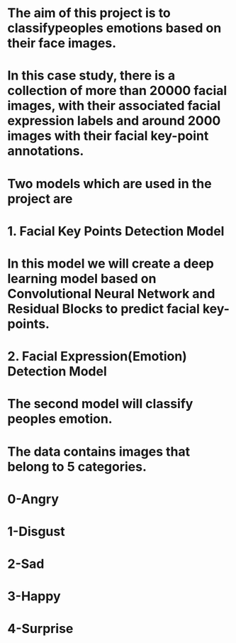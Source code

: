 # The aim of this project is to classifypeoples emotions based on their face images.
# In this case study, there is a collection of more than 20000 facial images, with their associated facial expression labels and around 2000 images with their facial key-point annotations.
# Two models which are used in the project are

# 1. Facial Key Points Detection Model
# In this model we will create a deep learning model based on Convolutional Neural Network and Residual Blocks to predict facial key-points.

# 2. Facial Expression(Emotion) Detection Model
# The second model will classify peoples emotion.
# The data contains images that belong to 5 categories.
# 0-Angry
# 1-Disgust
# 2-Sad
# 3-Happy
# 4-Surprise
